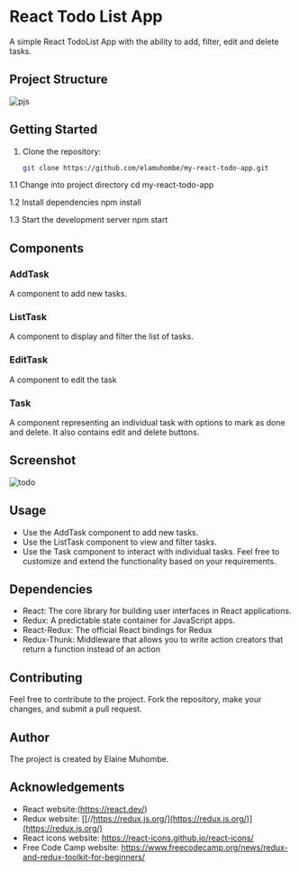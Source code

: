 # React Todo List App

A simple React TodoList  App with the ability to add, filter, edit and delete tasks.

## Project Structure
![pjs](https://github.com/elamuhombe/gomycode-redux-checkpoint/assets/10416177/589a2754-3342-4505-9610-6a9c71f1b2e8)



## Getting Started

1. Clone the repository:

   ```bash
   git clone https://github.com/elamuhombe/my-react-todo-app.git
   
1.1 Change into project directory
cd my-react-todo-app

1.2 Install dependencies
npm install

1.3 Start the development server
npm start

## Components
### AddTask
A component to add new tasks.

### ListTask
A component to display and filter the list of tasks.

### EditTask
A component to edit the task

### Task
A component representing an individual task with options to mark as done and delete. It also contains edit and delete buttons.

## Screenshot
![todo](https://github.com/elamuhombe/gomycode-redux-checkpoint/assets/10416177/92af4d41-8a65-4d00-8c00-21f66ba9487a)


## Usage
- Use the AddTask component to add new tasks.
- Use the ListTask component to view and filter tasks.
- Use the Task component to interact with individual tasks.
Feel free to customize and extend the functionality based on your requirements.

## Dependencies

- React: The core library for building user interfaces in React applications.
- Redux: A predictable state container for JavaScript apps.
- React-Redux: The official React bindings for Redux
- Redux-Thunk: Middleware that allows you to write action creators that return a function instead of an action

## Contributing
Feel free to contribute to the project. Fork the repository, make your changes, and submit a pull request.

## Author
The project is created by Elaine Muhombe.

## Acknowledgements
- React website:(https://react.dev/)
- Redux website: [[//https://redux.js.org/](https://redux.js.org/)](https://redux.js.org/)
- React icons website: https://react-icons.github.io/react-icons/
- Free Code Camp website: https://www.freecodecamp.org/news/redux-and-redux-toolkit-for-beginners/



